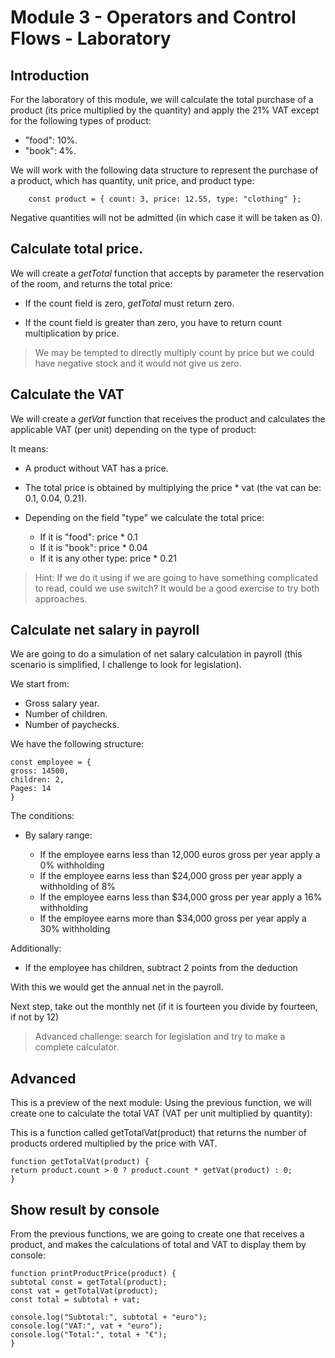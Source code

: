 # Module 3 - Operators and Control Flows - Laboratory

## Introduction

For the laboratory of this module, we will calculate the total purchase of a product (its price multiplied by the quantity) and apply the 21% VAT except for the following types of product:

- "food": 10%.
- "book": 4%.

We will work with the following data structure to represent the purchase of a product, which has quantity, unit price, and product type:

        const product = { count: 3, price: 12.55, type: "clothing" };

Negative quantities will not be admitted (in which case it will be taken as 0).

## Calculate total price.

We will create a *getTotal* function that accepts by parameter the reservation of the room, and returns the total price:

- If the count field is zero, *getTotal* must return zero.

- If the count field is greater than zero, you have to return count multiplication by price.

> We may be tempted to directly multiply count by price but we could have negative stock and it would not give us zero.

## Calculate the VAT

We will create a *getVat* function that receives the product and calculates the applicable VAT (per unit) depending on the type of product:

It means:

- A product without VAT has a price.

- The total price is obtained by multiplying the price * vat (the vat can be: 0.1, 0.04, 0.21).

- Depending on the field "type" we calculate the total price:

    - If it is "food": price * 0.1
    - If it is "book": price * 0.04
    - If it is any other type: price * 0.21

>Hint: If we do it using if we are going to have something complicated to read, could we use switch? It would be a good exercise to try both approaches.

## Calculate net salary in payroll

We are going to do a simulation of net salary calculation in payroll (this scenario is simplified, I challenge to look for legislation).

We start from:

- Gross salary year.
- Number of children.
- Number of paychecks.

We have the following structure:

    const employee = {
    gross: 14500,
    children: 2,
    Pages: 14
    }

The conditions:

- By salary range:

    - If the employee earns less than 12,000 euros gross per year apply a 0% withholding
    - If the employee earns less than $24,000 gross per year apply a withholding of 8%
    - If the employee earns less than $34,000 gross per year apply a 16% withholding
    - If the employee earns more than $34,000 gross per year apply a 30% withholding

Additionally:

- If the employee has children, subtract 2 points from the deduction

With this we would get the annual net in the payroll.

Next step, take out the monthly net (if it is fourteen you divide by fourteen, if not by 12)

> Advanced challenge: search for legislation and try to make a complete calculator.

## Advanced

This is a preview of the next module: Using the previous function, we will create one to calculate the total VAT (VAT per unit multiplied by quantity):

This is a function called getTotalVat(product) that returns the number of products ordered multiplied by the price with VAT.

    function getTotalVat(product) {
    return product.count > 0 ? product.count * getVat(product) : 0;
    }

## Show result by console

From the previous functions, we are going to create one that receives a product, and makes the calculations of total and VAT to display them by console:

    function printProductPrice(product) {
    subtotal const = getTotal(product);
    const vat = getTotalVat(product);
    const total = subtotal + vat;

    console.log("Subtotal:", subtotal + "euro");
    console.log("VAT:", vat + "euro");
    console.log("Total:", total + "€");
    }